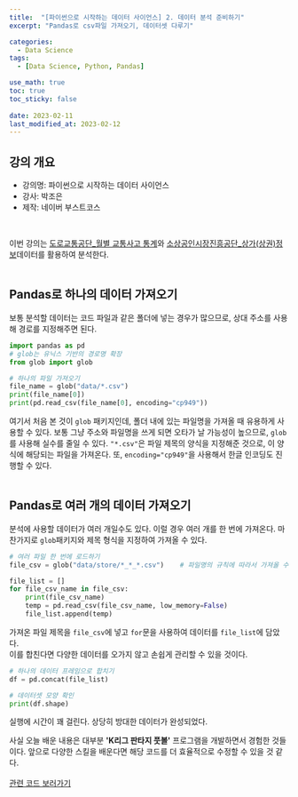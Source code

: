 ```yaml
---
title:  "[파이썬으로 시작하는 데이터 사이언스] 2. 데이터 분석 준비하기"
excerpt: "Pandas로 csv파일 가져오기, 데이터셋 다루기"

categories:
  - Data Science
tags:
  - [Data Science, Python, Pandas]

use_math: true
toc: true
toc_sticky: false
 
date: 2023-02-11
last_modified_at: 2023-02-12
---
```


## 강의 개요
- 강의명: 파이썬으로 시작하는 데이터 사이언스
- 강사: 박조은
- 제작: 네이버 부스트코스  
<br/>

이번 강의는 [도로교통공단_월별 교통사고 통계](https://www.data.go.kr/data/15070315/fileData.do)와 [소상공인시장진흥공단_상가(상권)정보](https://www.data.go.kr/data/15083033/fileData.do)데이터를 활용하여 분석한다.  
<br/>
## Pandas로 하나의 데이터 가져오기
보통 분석할 데이터는 코드 파일과 같은 폴더에 넣는 경우가 많으므로, 상대 주소를 사용해 경로를 지정해주면 된다.   
```python
import pandas as pd
# glob는 유닉스 기반의 경로명 확장
from glob import glob

# 하나의 파일 가져오기
file_name = glob("data/*.csv")
print(file_name[0])
print(pd.read_csv(file_name[0], encoding="cp949"))
```
여기서 처음 본 것이 `glob` 패키지인데, 폴더 내에 있는 파일명을 가져올 때 유용하게 사용할 수 있다. 보통 그냥 주소와 파일명을 쓰게 되면 오타가 날 가능성이 높으므로, `glob`를 사용해 실수를 줄일 수 있다. `"*.csv"`은 파일 제목의 양식을 지정해준 것으로, 이 양식에 해당되는 파일을 가져온다. 
또, `encoding="cp949"`을 사용해서 한글 인코딩도 진행할 수 있다.    
<br/>

## Pandas로 여러 개의 데이터 가져오기
분석에 사용할 데이터가 여러 개일수도 있다. 이럴 경우 여러 개를 한 번에 가져온다. 마찬가지로 `glob`패키지와 제목 형식을 지정하여 가져올 수 있다. 
```python
# 여러 파일 한 번에 로드하기
file_csv = glob("data/store/*_*_*.csv")    # 파일명의 규칙에 따라서 가져올 수 있다.

file_list = []
for file_csv_name in file_csv:
    print(file_csv_name)
    temp = pd.read_csv(file_csv_name, low_memory=False)
    file_list.append(temp)
```
가져온 파일 제목을 `file_csv`에 넣고 `for`문을 사용하여 데이터를 `file_list`에 담았다.  
이를 합친다면 다양한 데이터를 오가지 않고 손쉽게 관리할 수 있을 것이다.

```python
# 하나의 데이터 프레임으로 합치기
df = pd.concat(file_list)

# 데이터셋 모양 확인
print(df.shape)
```
실행에 시간이 꽤 걸린다. 상당히 방대한 데이터가 완성되었다.   

사실 오늘 배운 내용은 대부분 **'K리그 판타지 풋볼'** 프로그램을 개발하면서 경험한 것들이다. 앞으로 다양한 스킬을 배운다면 해당 코드를 더 효율적으로 수정할 수 있을 것 같다.   
<br/>
[관련 코드 보러가기](https://github.com/Hyun3246/Code-Warehouse/tree/main/%ED%8C%8C%EC%9D%B4%EC%8D%AC%EC%9C%BC%EB%A1%9C%20%EC%8B%9C%EC%9E%91%ED%95%98%EB%8A%94%20%EB%8D%B0%EC%9D%B4%ED%84%B0%20%EC%82%AC%EC%9D%B4%EC%96%B8%EC%8A%A4)   

